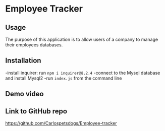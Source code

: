 # Employee Tracker

## Usage 
The purpose of this application is to allow users of a company to manage their employees databases.

## Installation
-install inquirer: run `npm i inquirer@8.2.4`
-connect to the Mysql database and install Mysql2
-run `index.js` from the command line

## Demo video

## Link to GitHub repo
https://github.com/Carlospetsdogs/Employee-tracker